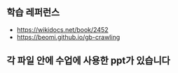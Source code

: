 ## 학습 레퍼런스

 - https://wikidocs.net/book/2452
 - https://beomi.github.io/gb-crawling

## 각 파일 안에 수업에 사용한 ppt가 있습니다
